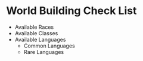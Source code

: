 # World Building Check List

- Available Races
- Available Classes
- Available Languages
  - Common Languages
  - Rare Languages

